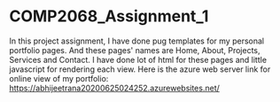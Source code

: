 # COMP2068_Assignment_1
In this project assignment, I have done pug templates for my personal portfolio pages. And these pages' names are Home, About, Projects, Services and Contact. I have done lot of html for these pages
and little javascript for rendering each view. 
Here is the azure web server link for online view of my portfolio: https://abhijeetrana20200625024252.azurewebsites.net/
